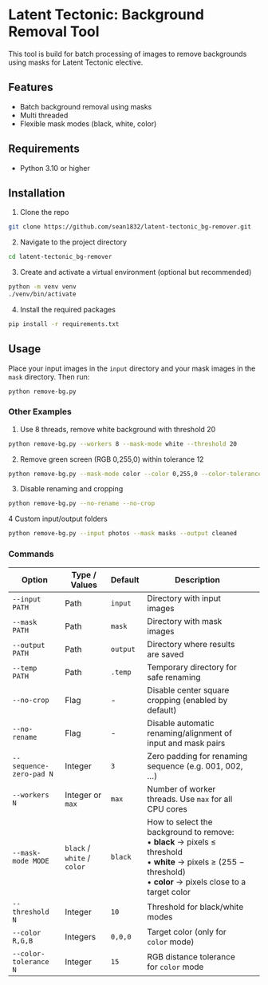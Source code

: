 # Latent Tectonic: Background Removal Tool
This tool is build for batch processing of images to remove backgrounds using masks for Latent Tectonic elective.

## Features
- Batch background removal using masks
- Multi threaded
- Flexible mask modes (black, white, color)

## Requirements
- Python 3.10 or higher

## Installation
1. Clone the repo
```bash
git clone https://github.com/sean1832/latent-tectonic_bg-remover.git
```

2. Navigate to the project directory
```bash
cd latent-tectonic_bg-remover
```

3. Create and activate a virtual environment (optional but recommended)
```bash
python -m venv venv
./venv/bin/activate
```

4. Install the required packages
```bash
pip install -r requirements.txt
```



## Usage
Place your input images in the `input` directory and your mask images in the `mask` directory. Then run:
```bash
python remove-bg.py
```


### Other Examples

1. Use 8 threads, remove white background with threshold 20
```bash
python remove-bg.py --workers 8 --mask-mode white --threshold 20
```

2. Remove green screen (RGB 0,255,0) within tolerance 12
```bash
python remove-bg.py --mask-mode color --color 0,255,0 --color-tolerance 12
```

3. Disable renaming and cropping
   
```bash
python remove-bg.py --no-rename --no-crop
```
4 Custom input/output folders
```bash
python remove-bg.py --input photos --mask masks --output cleaned
```

### Commands

| Option                  | Type / Values               | Default  | Description                                                                                                                                                                      |     |
| ----------------------- | --------------------------- | -------- | -------------------------------------------------------------------------------------------------------------------------------------------------------------------------------- | --- |
| `--input PATH`          | Path                        | `input`  | Directory with input images                                                                                                                                                      |     |
| `--mask PATH`           | Path                        | `mask`   | Directory with mask images                                                                                                                                                       |     |
| `--output PATH`         | Path                        | `output` | Directory where results are saved                                                                                                                                                |     |
| `--temp PATH`           | Path                        | `.temp`  | Temporary directory for safe renaming                                                                                                                                            |     |
| `--no-crop`             | Flag                        | -        | Disable center square cropping (enabled by default)                                                                                                                              |     |
| `--no-rename`           | Flag                        | -        | Disable automatic renaming/alignment of input and mask pairs                                                                                                                     |     |
| `--sequence-zero-pad N` | Integer                     | `3`      | Zero padding for renaming sequence (e.g. 001, 002, …)                                                                                                                            |     |
| `--workers N`           | Integer or `max`            | `max`    | Number of worker threads. Use `max` for all CPU cores                                                                                                                            |
| `--mask-mode MODE`      | `black` / `white` / `color` | `black`  | How to select the background to remove: <br> • **black** -> pixels ≤ threshold <br> • **white** -> pixels ≥ (255 − threshold) <br> • **color** -> pixels close to a target color |     |
| `--threshold N`         | Integer                     | `10`     | Threshold for black/white modes                                                                                                                                                  |     |
| `--color R,G,B`         | Integers                    | `0,0,0`  | Target color (only for `color` mode)                                                                                                                                             |     |
| `--color-tolerance N`   | Integer                     | `15`     | RGB distance tolerance for `color` mode                                                                                                                                          |     |